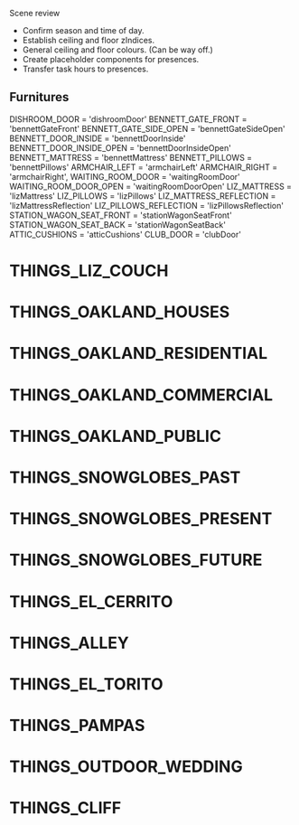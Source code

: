 Scene review

* Confirm season and time of day.
* Establish ceiling and floor zIndices.
* General ceiling and floor colours. (Can be way off.)
* Create placeholder components for presences.
* Transfer task hours to presences.

## Furnitures
DISHROOM_DOOR = 'dishroomDoor'
BENNETT_GATE_FRONT = 'bennettGateFront'
BENNETT_GATE_SIDE_OPEN = 'bennettGateSideOpen'
BENNETT_DOOR_INSIDE = 'bennettDoorInside'
BENNETT_DOOR_INSIDE_OPEN = 'bennettDoorInsideOpen'
BENNETT_MATTRESS = 'bennettMattress'
BENNETT_PILLOWS = 'bennettPillows'
ARMCHAIR_LEFT = 'armchairLeft'
ARMCHAIR_RIGHT = 'armchairRight',
WAITING_ROOM_DOOR = 'waitingRoomDoor'
WAITING_ROOM_DOOR_OPEN = 'waitingRoomDoorOpen'
LIZ_MATTRESS = 'lizMattress'
LIZ_PILLOWS = 'lizPillows'
LIZ_MATTRESS_REFLECTION = 'lizMattressReflection'
LIZ_PILLOWS_REFLECTION = 'lizPillowsReflection'
STATION_WAGON_SEAT_FRONT = 'stationWagonSeatFront'
STATION_WAGON_SEAT_BACK = 'stationWagonSeatBack'
ATTIC_CUSHIONS = 'atticCushions'
CLUB_DOOR = 'clubDoor'

# THINGS_LIZ_COUCH
# THINGS_OAKLAND_HOUSES
# THINGS_OAKLAND_RESIDENTIAL
# THINGS_OAKLAND_COMMERCIAL
# THINGS_OAKLAND_PUBLIC
# THINGS_SNOWGLOBES_PAST
# THINGS_SNOWGLOBES_PRESENT
# THINGS_SNOWGLOBES_FUTURE
# THINGS_EL_CERRITO
# THINGS_ALLEY
# THINGS_EL_TORITO
# THINGS_PAMPAS
# THINGS_OUTDOOR_WEDDING
# THINGS_CLIFF